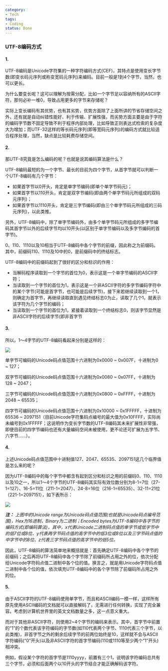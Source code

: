 ```yaml
---
category:
- Tech
tags:
- Coding
status: Done
---
```


### UTF-8编码方式

#### 1.

UTF-8编码是Unicode字符集的一种字符编码方式(CEF)，其特点是使用变长字节数(即变长码元序列或称变宽码元序列)来编码。目前一般是1到4个字节，当然，也可以更长。

为什么要变长呢？这可以理解为按需分配，比如一个字节足以容纳所有的ASCII字符，那何必补一堆0，导致占用更多的字节来存储呢？

实际上变长编码有其优势，也有其劣势，优势方面除了上面所讲的节省存储空间之外，还有就是自动纠错性能好、利于传输、扩展性强，而劣势方面主要是由于字符的编码字节数不固定导致不利于程序内部处理，比如导致正则表达式检索的复杂度大为增加；而UTF-32这样的等长码元序列(即等宽码元序列)的编码方式就比较适合程序处理，当然，缺点是比较耗费存储空间。

#### 2.

那UTF-8究竟是怎么编码的呢？也就是说其编码算法是什么？

UTF-8编码最短的为一个字节、最长的目前为四个字节，从首字节就可以判断一个UTF-8编码有几个字节：

- 如果首字节以0开头，肯定是单字节编码(即单个单字节码元)；
- 如果首字节以110开头，肯定是双字节编码(即由两个单字节码元所组成的双码元序列)；
- 如果首字节以1110开头，肯定是三字节编码(即由三个单字节码元所组成的三码元序列)，以此类推。

另外，UTF-8编码中，除了单字节编码外，由多个单字节码元所组成的多字节编码其首字节以外的后续字节均以10开头(以区别于单字节编码以及多字节编码的首字节)。

0、110、1110以及10相当于UTF-8编码中各个字节的前缀，因此称之为前缀码。其中，前缀码110、1110及10中的0，是前缀码中的终结标志。

UTF-8编码中的前缀码起到了很好的区分和标识的作用：

- 当解码程序读取到一个字节的首位为0，表示这是一个单字节编码的ASCII字符；
- 当读取到一个字节的首位为1，表示这是一个非ASCII字符的多字节编码字符中的某个字节(可能是首字节，也可能是后续字节)，接下来若继续读取到一个1，则确定为首字节，再继续读取直到遇见终结标志0为止，读取了几个1，就表示该字符为几个字节的编码；
- 当读取到一个字节的首位为1，紧接着读取到一个终结标志0，则该字节显然是非ASCII字符的后续字节(即非首字节

#### 3.

所以，1～4字节的UTF-8编码看起来分别是这样的：

![](Assets/UTF-8编码方式-1.png)

单字节可编码的Unicode码点值范围十六进制为0x0000 ~ 0x007F，十进制为0 ~ 127；

双字节可编码的Unicode码点值范围十六进制为0x0080 ~ 0x07FF，十进制为128 ~ 2047；

三字节可编码的Unicode码点值范围十六进制为0x0800 ~ 0xFFFF，十进制为2048 ~ 65535；

四字节可编码的Unicode码点值范围十六进制为0x10000 ~ 0x1FFFFF，十进制为65536 ~ 2097151（目前Unicode字符集码点编号的最大值为0x10FFFF，实际尚未编号到0x1FFFFF；这说明作为变长字节数的UTF-8编码其未来扩展性非常强，即便目前的四字节编码也还有大量编码空间未被使用，更不论还可扩展为五字节、六字节……）。

#### 4.

上述Unicode码点值范围中十进制值127、2047、65535、2097151这几个临界值是怎么来的呢？

因为UTF-8编码中的每个字节中都含有起到区分和标识之用的前缀码0、110、1110以及10之一，所以1～4个字节的UTF-8编码其实际有效位数分别为8-1=7位（27-1=127）、16-5=11位（211-1=2047）、24-8=16位（216-1=65535）、32-11=21位（221-1=2097151），如下表所示：

![](Assets/UTF-8编码方式-2.png)


_**注：** 上图中的Unicode range为Unicode码点值范围(也就是Unicode码点编号范围)，Hex为16进制，Binary为二进制；Encoded bytes为UTF-8编码中各字节的编码方式(即编码算法)，其中，x代表Unicode二进制码点值的单字节或低字节中的低7位或8位、y代表两字节码点值的高字节中的低3位或8位以及三字节码点值的中字节中的8位、z代表三字节码点值的高字节中的低5位。_

因此，UTF-8编码的算法简单地来概括就是：首先确定UTF-8编码中各个字节的前缀码；之后再将UTF-8编码中各个字节除了前缀码所占用之外的位，依次分配给Unicode字符码点值二进制中各个位的值。换言之，就是用Unicode字符码点值二进制中各个位的值，依次填充UTF-8编码中的各个字节除了前缀码所占用之外的位。

#### 5.

由于ASCII字符的UTF-8编码使用单字节，而且和ASCII编码一模一样，这样所有原先使用ASCII编码的文档就可以直接解码了，无需进行任何转换，实现了完全兼容。考虑到计算机世界里的英文文档数量之多，这一点意义重大。

而对于其他非ASCII字符，则使用2~4个字节的编码来表示。其中，首字节中前置的“1”的个数代表该字符编码的字节数(如110代表两个字节、1110代表三个字节，以此类推)，非首字节之外的剩余后续字节的前两位始终是10，这样就不会与ASCII字符编码(“0”开头)以及非ASCII字符的首字节编码(110或1110等至少两个“1”开头)相冲突。

例如，假设某个字符的首字节是1110yyyy，前置有三个1，说明该字符编码总共有三个字节，必须和后面两个以10开头的字节结合才能正确解码该字符。


